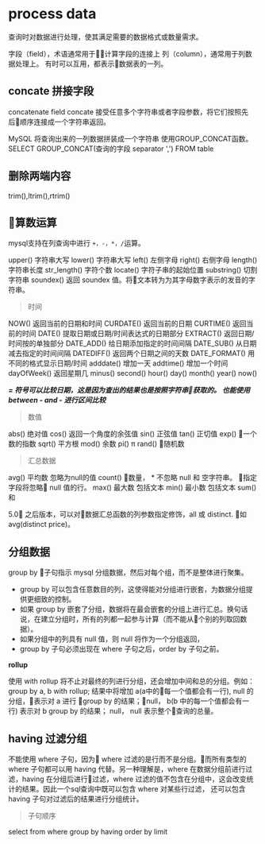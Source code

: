 # process data

查询时对数据进行处理，使其满足需要的数据格式或数量需求。

字段（field），术语通常用于计算字段的连接上
列（column），通常用于列数据处理上。
有时可以互用，都表示数据表的一列。

## concate 拼接字段
concatenate field
concate 接受任意多个字符串或者字段参数，将它们按照先后顺序连接成一个字符串返回。

MySQL 将查询出来的一列数据拼装成一个字符串
使用GROUP_CONCAT函数。  
SELECT GROUP_CONCAT(查询的字段 separator ',') FROM table  

## 删除两端内容

trim(),ltrim(),rtrim()

## 算数运算

mysql支持在列查询中进行 `+，-，*，/`运算。

upper() 字符串大写
lower() 字符串大写
left() 左侧字母
right() 右侧字母
length() 字符串长度
str_length() 字符个数
locate() 字符子串的起始位置
substring() 切割字符串
soundex() 返回 soundex 值。将文本转为为其字母数字表示的发音的字符串。


> 时间

NOW() 	返回当前的日期和时间
CURDATE() 	返回当前的日期
CURTIME() 	返回当前的时间
DATE() 	提取日期或日期/时间表达式的日期部分
EXTRACT() 	返回日期/时间按的单独部分
DATE_ADD() 	给日期添加指定的时间间隔
DATE_SUB() 	从日期减去指定的时间间隔
DATEDIFF() 	返回两个日期之间的天数
DATE_FORMAT() 	用不同的格式显示日期/时间
adddate()  增加一天
addtime() 增加一个时间
dayOfWeek() 返回星期几
minus()
second()
hour()
day()
month()
year()
now()

***= 符号可以比较日期，这是因为查出的结果也是按照字符串获取的。
也能使用 between - and - 进行区间比较***

> 数值

abs() 绝对值
cos() 返回一个角度的余弦值
sin() 正弦值
tan() 正切值
exp() 一个数的指数
sqrt() 平方根
mod() 余数
pi() π
rand() 随机数

> 汇总数据

avg() 平均数 忽略为null的值
count() 数量， * 不忽略 null 和 空字符串。 指定字段将忽略 null 值的行。
max() 最大数 包括文本
min() 最小数 包括文本
sum() 和

5.0 之后版本，可以对数据汇总函数的列参数指定修饰，all 或 distinct. 如 avg(distinct price)。

## 分组数据
group by 子句指示 mysql 分组数据，然后对每个组，而不是整体进行聚集。

- group by 可以包含任意数目的列，这使得能对分组进行嵌套，为数据分组提供更细致的控制。
- 如果 group by 嵌套了分组，数据将在最会嵌套的分组上进行汇总。换句话说，在建立分组时，所有的列都一起参与计算（而不能从个别的列取回数据）。
- 如果分组中的列具有 null 值，则 null 将作为一个分组返回，
- group by 子句必须出现在 where 子句之后，order by 子句之前。

**rollup**

 使用 with rollup 将不止对最终的列进行分组，还会增加中间和总的分组。例如：
group by a, b with rollup; 结果中将增加 a(a中的每一个值都会有一行), null 的分组，表示对 a 进行 group by 的结果；null， b(b 中的每一个值都会有一行) 表示对 b group by 的结果； null， null 表示整个查询的总量。


## having 过滤分组

不能使用 where 子句，因为 where 过滤的是行而不是分组。而所有类型的 where 子句都可以用 having 代替。另一种理解是，where 在数据分组前进行过滤，having 在分组后进行过滤，where 过滤的值不包含在分组中，这会改变统计的结果。因此一个sql查询中既可以包含 where 对某些行过滤， 还可以包含 having 子句对过滤后的结果进行分组统计。

> 子句顺序

select
from
where
group by
having
order by
limit
